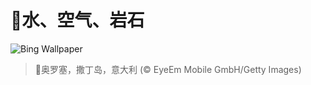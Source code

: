 # 🔖水、空气、岩石

![Bing Wallpaper](https://www.bing.com/th?id=OHR.OroseiSardegna_ZH-CN5789138034_1920x1080.jpg&rf=LaDigue_1920x1080.jpg&pid=hp)

> 📝奥罗塞，撒丁岛，意大利 (© EyeEm Mobile GmbH/Getty Images)
